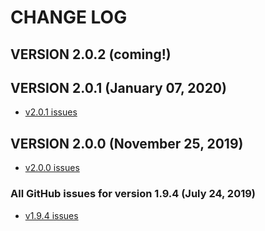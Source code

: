 # CHANGE LOG

## VERSION 2.0.2 (coming!)

## VERSION 2.0.1 (January 07, 2020)
* [v2.0.1 issues](https://github.com/LaSalleSoftware/lsv2-lasalleui-pkg/milestone/3?closed=1)

## VERSION 2.0.0 (November 25, 2019)
* [v2.0.0 issues](https://github.com/LaSalleSoftware/lsv2-lasalleui-pkg/milestone/2?closed=1)

### All GitHub issues for version 1.9.4 (July 24, 2019)
* [v1.9.4 issues](https://github.com/LaSalleSoftware/lsv2-lasalleui-pkg/milestone/1?closed=1)

